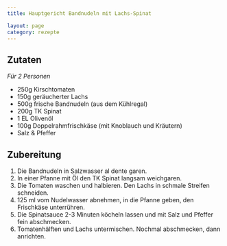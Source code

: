 ```yaml
---
title: Hauptgericht Bandnudeln mit Lachs-Spinat

layout: page
category: rezepte
---
```


Zutaten
-------
*Für 2 Personen*

- 250g Kirschtomaten
- 150g geräucherter Lachs
- 500g frische Bandnudeln (aus dem Kühlregal)
- 200g TK Spinat
- 1 EL Olivenöl
- 100g Doppelrahmfrischkäse (mit Knoblauch und Kräutern)
- Salz & Pfeffer

Zubereitung
-----------
1. Die Bandnudeln in Salzwasser al dente garen.
2. In einer Pfanne mit Öl den TK Spinat langsam weichgaren.
3. Die Tomaten waschen und halbieren. Den Lachs in schmale Streifen schneiden.
4. 125 ml vom Nudelwasser abnehmen, in die Pfanne geben, den Frischkäse unterrühren.
5. Die Spinatsauce 2-3 Minuten köcheln lassen und mit Salz und Pfeffer fein abschmecken.
6. Tomatenhälften und Lachs untermischen. Nochmal abschmecken, dann anrichten.

